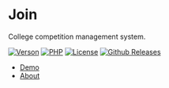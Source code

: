 # Join

College competition management system.

[![Verson](https://img.shields.io/badge/Release-1.0.0-orange.svg)](https://github.com/izhaoo/join)
[![PHP](https://img.shields.io/badge/PHP-7.2-blue.svg)](http://www.php.net/ChangeLog-7.php)
[![License](https://img.shields.io/hexpm/l/plug.svg)](https://www.apache.org/licenses/LICENSE-2.0.html)
[![Github Releases](https://img.shields.io/badge/downloads-32.9MB-brightgreen.svg)](https://github.com/izhaoo/join/releases)

* [Demo](https://join.izhaoo.com)
* [About](https://join.izhaoo.com/index/about/index.html)